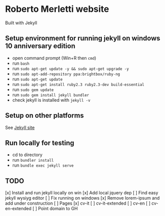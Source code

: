 # Roberto Merletti website

Built with Jekyll

## Setup environment for running jekyll on windows 10 anniversary edition

* open command prompt (Win+R then ```cmd```)
* run ```bash```
* run ```sudo apt-get update -y && sudo apt-get upgrade -y```
* run ```sudo apt-add-repository ppa:brightbox/ruby-ng```
* run ```sudo apt-get update```
* run ```sudo apt-get install ruby2.3 ruby2.3-dev build-essential```
* run ```sudo gem update```
* run ```sudo gem install jekyll bundler```
* check jekyll is installed with ```jekyll -v```

## Setup on other platforms

See [Jekyll site](https://jekyllrb.com/docs/windows/)

## Run locally for testing

* cd to directory
* run ```bundler install ```
* run ```bundle exec jekyll serve```

## TODO

[x] Install and run jekyll locally on win
[x] Add local jquery dep
[ ] Find easy jekyll wysiyg editor
[ ] Fix running on windows
[x] Remove lorem-ipsum and add under construction
[ ] Pages
    [x] cv-it
    [ ] cv-it-extended
    [ ] cv-en
    [ ] cv-en-extended
[ ] Point domain to GH
